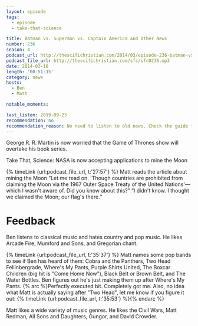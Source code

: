 ```yaml
---
layout: episode
tags:
  - episode
  - take-that-science

title: Batman vs. Superman vs. Captain America and Other News
number: 236
season: 4
podcast_url: http://thescifichristian.com/2014/03/episode-236-batman-vs-superman-vs-captain-america/
podcast_file_url: http://thescifichristian.com/sfc/sfc0236.mp3
date: 2014-03-18
length: '00:51:15'
category: news
hosts:
  - Ben
  - Matt

notable_moments:

last_listen: 2019-09-23
recommendation: no
recommendation_reason: No need to listen to old news. Check the guide for what's interesting in hindsight.
---
```

George R. R. Martin is now worried that the Game of Thrones show will overtake his book series. 

Take That, Science: NASA is now accepting applications to mine the Moon

<div class="quote">
  {% timeLink {url:podcast_file_url, t:'27:57'} %}
  <span class="quote-context is-size-6">Matt reads the article about mining the Moon</span>
  <q class="matt">Let me read on. 'Though countries are prohibited from claiming the Moon via the 1967 Outer Space Treaty of the United Nations'—which I wasn't aware of. Did you know about this?</q>
  <q class="ben">I didn't know. I thought we claimed the Moon; our flag's there.</q>
</div>



# Feedback
Ben listens to classical music and hates country and pop music. He likes Arcade Fire, Mumford and Sons, and Gregorian chant. 

{% timeLink {url:podcast_file_url, t:'35:37'} %} Matt names some pop bands to see if Ben has heard of them: Cobra and the Panthers, Two Head Fellinbergrade, Where's My Pants, Purple Shirts United, The Boxcar Children (big hit is "Come Home Now"), Black Belt or Brown Belt, and The Water Bottles. Ben figures out he's just making them up after Where's My Pants. {% arc %}Perfectly executed bit. Completely got me. Also, no idea what Matt is actually saying after "Two Head", let me know if you figure it out: {% timeLink {url:podcast_file_url, t:'35:53'} %}{% endarc %}

Matt likes a wide variety of music genres. He likes the Civil Wars, Matt Redman, All Sons and Daughters, Gungor, and David Crowder.